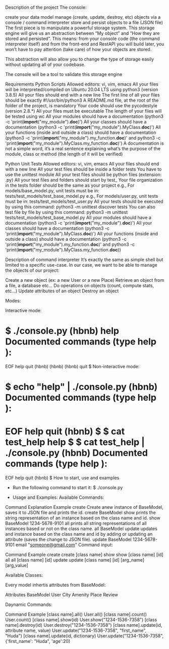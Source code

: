 Description of the project
The console:

create your data model
manage (create, update, destroy, etc) objects via a console / command interpreter
store and persist objects to a file (JSON file)
The first piece is to manipulate a powerful storage system. This storage engine will give us an abstraction between “My object” and “How they are stored and persisted”. This means: from your console code (the command interpreter itself) and from the front-end and RestAPI you will build later, you won’t have to pay attention (take care) of how your objects are stored.

This abstraction will also allow you to change the type of storage easily without updating all of your codebase.

The console will be a tool to validate this storage engine

Requirements
Python Scripts
Allowed editors: vi, vim, emacs
All your files will be interpreted/compiled on Ubuntu 20.04 LTS using python3 (version 3.8.5)
All your files should end with a new line
The first line of all your files should be exactly #!/usr/bin/python3
A README.md file, at the root of the folder of the project, is mandatory
Your code should use the pycodestyle (version 2.8.*)
All your files must be executable
The length of your files will be tested using wc
All your modules should have a documentation (python3 -c 'print(__import__("my_module").__doc__)')
All your classes should have a documentation (python3 -c 'print(__import__("my_module").MyClass.__doc__)')
All your functions (inside and outside a class) should have a documentation (python3 -c 'print(__import__("my_module").my_function.__doc__)' and python3 -c 'print(__import__("my_module").MyClass.my_function.__doc__)')
A documentation is not a simple word, it’s a real sentence explaining what’s the purpose of the module, class or method (the length of it will be verified)


Python Unit Tests
Allowed editors: vi, vim, emacs
All your files should end with a new line
All your test files should be inside a folder tests
You have to use the unittest module
All your test files should be python files (extension: .py)
All your test files and folders should start by test_
Your file organization in the tests folder should be the same as your project e.g., For models/base_model.py, unit tests must be in: tests/test_models/test_base_model.py e.g., For models/user.py, unit tests must be in: tests/test_models/test_user.py
All your tests should be executed by using this command: python3 -m unittest discover tests You can also test file by file by using this command: python3 -m unittest tests/test_models/test_base_model.py
All your modules should have a documentation (python3 -c 'print(__import__("my_module").__doc__)')
All your classes should have a documentation (python3 -c 'print(__import__("my_module").MyClass.__doc__)')
All your functions (inside and outside a class) should have a documentation (python3 -c 'print(__import__("my_module").my_function.__doc__)' and python3 -c 'print(__import__("my_module").MyClass.my_function.__doc__))

Description of command interpreter
It’s exactly the same as simple shell but limited to a specific use-case. In our case, we want to be able to manage the objects of our project:

Create a new object (ex: a new User or a new Place)
Retrieve an object from a file, a database etc…
Do operations on objects (count, compute stats, etc…)
Update attributes of an object
Destroy an object


Modes:

Interactive mode:

$ ./console.py
(hbnb) help
Documented commands (type help <topic>):
========================================
EOF  help  quit
(hbnb)
(hbnb)
(hbnb) quit
$
Non-interactive mode:

$ echo "help" | ./console.py
(hbnb)
Documented commands (type help <topic>):
========================================
EOF  help  quit
(hbnb) 
$
$ cat test_help
help
$
$ cat test_help | ./console.py
(hbnb)
Documented commands (type help <topic>):
========================================
EOF  help  quit
(hbnb)
$
How to start, use and examples
- Run the following command to start it:
$ ./console.py


- Usage and Examples:
Available Commands:

Command	Explanation	Example
create	Create anew instance of BaseModel, saves it to JSON file and prints the id.	create BaseModel
show	prints the string representation of an instance based on the class name and id.	show BaseModel 1234-5678-9101
all	prints all string representations of all instances based or not on the class name.	all BaseModel
update	updates and instance based on the class name and id by adding or updating an attribute (saves the change to JSON file).	update BaseModel 1234-5678-9101 email "someone@gmail.com"
Command input:

Command	Example
create	create [class name]
show	show [class name] [id]
all	all [class name] [id]
update	update [class name] [id] [arg_name] [arg_value]

Available Classes:

Every model inhertis attributes from BaseModel:

Attributes
BaseModel
User
City
Amenity
Place
Review

Daynamic Commands:

Command	Example
[class name].all()	User.all()
[class name].count()	User.count()
[class name].show(id)	User.show("1234-1536-7358")
[class name].destroy(id)	User.destroy("1234-1536-7358")
[class name].update(id, attribute name, value)	User.update("1234-1536-7358", "first_name", "Huda")
[class name].update(id, dictionary)	User.update("1234-1536-7358", {'first_name': "Huda", 'age':20)
